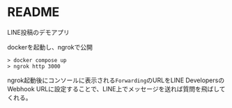 # README

LINE投稿のデモアプリ

dockerを起動し、ngrokで公開

```
> docker compose up
> ngrok http 3000
```

ngrok起動後にコンソールに表示される`Forwarding`のURLをLINE DevelopersのWebhook URLに設定することで、LINE上でメッセージを送れば質問を飛ばしてくれる。

